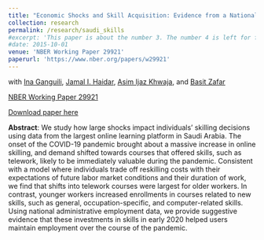 ```yaml
---
title: "Economic Shocks and Skill Acquisition: Evidence from a National Online Learning Platform at the Onset of COVID-19"
collection: research
permalink: /research/saudi_skills
#excerpt: 'This paper is about the number 3. The number 4 is left for future work.'
#date: 2015-10-01
venue: 'NBER Working Paper 29921'
paperurl: 'https://www.nber.org/papers/w29921'
---
```

with [Ina Ganguili](https://blogs.umass.edu/iganguli/), [Jamal I. Haidar](https://scholar.harvard.edu/haidar/home), [Asim Ijaz Khwaja](https://khwaja.scholar.harvard.edu/), and [Basit Zafar](https://sites.google.com/site/basitakzafar/) 

[NBER Working Paper 29921](https://www.nber.org/papers/w29921)

[Download paper here](https://samstemper.github.io/files/saudi_skills.pdf)

**Abstract**: We study how large shocks impact individuals’ skilling decisions using data from the largest online learning platform in Saudi Arabia. The onset of the COVID-19 pandemic brought about a massive increase in online skilling, and demand shifted towards courses that offered skills, such as telework, likely to be immediately valuable during the pandemic. Consistent with a model where individuals trade off reskilling costs with their expectations of future labor market conditions and their duration of work, we find that shifts into telework courses were largest for older workers. In contrast, younger workers increased enrollments in courses related to new skills, such as general, occupation-specific, and computer-related skills. Using national administrative employment data, we provide suggestive evidence that these investments in skills in early 2020 helped users maintain employment over the course of the pandemic.